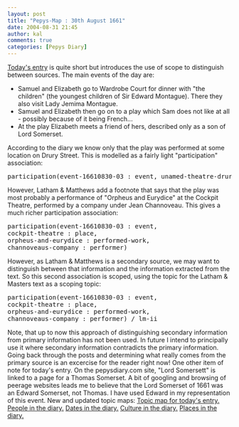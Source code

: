 ```yaml
---
layout: post
title: "Pepys-Map : 30th August 1661"
date: 2004-08-31 21:45
author: kal
comments: true
categories: [Pepys Diary]
---
```

<a href="http://www.pepysdiary.com/archive/1661/08/30/index.php">Today's entry</a> is quite short but introduces the use of scope to distinguish between sources.
The main events of the day are:
<ul>
<li>Samuel and Elizabeth go to Wardrobe Court for dinner with "the children" (the youngest children of Sir Edward Montague). There they also visit Lady Jemima Montague.</li>
<li>Samuel and Elizabeth then go on to a play which Sam does not like at all - possibly because of it being French...</li>
<li>At the play Elizabeth meets a friend of hers, described only as a son of Lord Somerset.</li>
</ul>

<!--more-->
According to the diary we know only that the play was performed at some location on Drury Street. This is modelled as a fairly light "participation" association:
<pre>participation(event-16610830-03 : event, unamed-theatre-drury-lane : place)</pre>
However, Latham & Matthews add a footnote that says that the play was most probably a performance of "Orpheus and Eurydice" at the Cockpit Theatre, performed by a company under Jean Channoveau. This gives a much richer participation association:
<pre>participation(event-16610830-03 : event,
cockpit-theatre : place,
orpheus-and-eurydice : performed-work,
channoveaus-company : performer)</pre>
However, as Latham & Matthews is a secondary source, we may want to distinguish between that information and the information extracted from the text. So this second association is scoped, using the topic for the Latham & Masters text as a scoping topic:
<pre>participation(event-16610830-03 : event,
cockpit-theatre : place,
orpheus-and-eurydice : performed-work,
channoveaus-company : performer) / lm-ii</pre>
Note, that up to now this approach of distinguishing secondary information from primary information has not been used. In future I intend to principally use it where secondary information contradicts the primary information. Going back through the posts and determining what really comes from the primary source is an excercise for the reader right now!
One other item of note for today's entry. On the pepysdiary.com site, "Lord Somersett" is linked to a page for a Thomas Somerset. A bit of googling and browsing of peerage websites leads me to believe that the Lord Somerset of 1661 was an Edward Somerset, not Thomas. I have used Edward in my representation of this event.
New and updated topic maps:
<a href="http://www.techquila.com/blog/archives/16610830.ltm">Topic map for today's entry.</a>
<a href="http://www.techquila.com/blog/archives/pepys-diary-people.ltm">People in the diary.</a>
<a href="http://www.techquila.com/blog/archives/pepys-diary-dates.ltm">Dates in the diary.</a>
<a href="http://www.techquila.com/blog/archives/pepys-diary-culture.ltm">Culture in the diary.</a>
<a href="http://www.techquila.com/blog/archives/pepys-diary-places.ltm">Places in the diary.</a>


